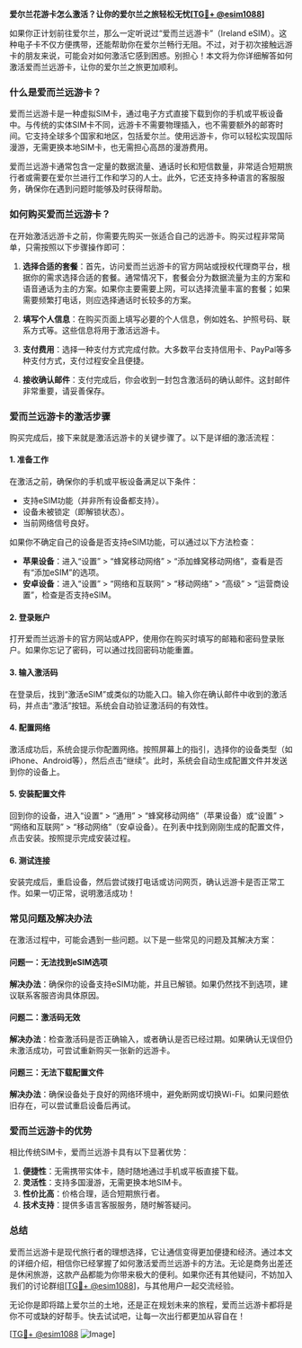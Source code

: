 **爱尔兰花游卡怎么激活？让你的爱尔兰之旅轻松无忧[[TG💪+ @esim1088](https://t.me/s/esim1088)]**

如果你正计划前往爱尔兰，那么一定听说过“爱而兰远游卡”（Ireland eSIM）。这种电子卡不仅方便携带，还能帮助你在爱尔兰畅行无阻。不过，对于初次接触远游卡的朋友来说，可能会对如何激活它感到困惑。别担心！本文将为你详细解答如何激活爱而兰远游卡，让你的爱尔兰之旅更加顺利。

### 什么是爱而兰远游卡？

爱而兰远游卡是一种虚拟SIM卡，通过电子方式直接下载到你的手机或平板设备中。与传统的实体SIM卡不同，远游卡不需要物理插入，也不需要额外的邮寄时间。它支持全球多个国家和地区，包括爱尔兰。使用远游卡，你可以轻松实现国际漫游，无需更换本地SIM卡，也无需担心高昂的漫游费用。

爱而兰远游卡通常包含一定量的数据流量、通话时长和短信数量，非常适合短期旅行者或需要在爱尔兰进行工作和学习的人士。此外，它还支持多种语言的客服服务，确保你在遇到问题时能够及时获得帮助。

### 如何购买爱而兰远游卡？

在开始激活远游卡之前，你需要先购买一张适合自己的远游卡。购买过程非常简单，只需按照以下步骤操作即可：

1. **选择合适的套餐**：首先，访问爱而兰远游卡的官方网站或授权代理商平台，根据你的需求选择合适的套餐。通常情况下，套餐会分为数据流量为主的方案和语音通话为主的方案。如果你主要需要上网，可以选择流量丰富的套餐；如果需要频繁打电话，则应选择通话时长较多的方案。

2. **填写个人信息**：在购买页面上填写必要的个人信息，例如姓名、护照号码、联系方式等。这些信息将用于激活远游卡。

3. **支付费用**：选择一种支付方式完成付款。大多数平台支持信用卡、PayPal等多种支付方式，支付过程安全且便捷。

4. **接收确认邮件**：支付完成后，你会收到一封包含激活码的确认邮件。这封邮件非常重要，请妥善保存。

### 爱而兰远游卡的激活步骤

购买完成后，接下来就是激活远游卡的关键步骤了。以下是详细的激活流程：

#### 1. 准备工作
在激活之前，确保你的手机或平板设备满足以下条件：
- 支持eSIM功能（并非所有设备都支持）。
- 设备未被锁定（即解锁状态）。
- 当前网络信号良好。

如果你不确定自己的设备是否支持eSIM功能，可以通过以下方法检查：
- **苹果设备**：进入“设置” > “蜂窝移动网络” > “添加蜂窝移动网络”，查看是否有“添加eSIM”的选项。
- **安卓设备**：进入“设置” > “网络和互联网” > “移动网络” > “高级” > “运营商设置”，检查是否支持eSIM。

#### 2. 登录账户
打开爱而兰远游卡的官方网站或APP，使用你在购买时填写的邮箱和密码登录账户。如果你忘记了密码，可以通过找回密码功能重置。

#### 3. 输入激活码
在登录后，找到“激活eSIM”或类似的功能入口。输入你在确认邮件中收到的激活码，并点击“激活”按钮。系统会自动验证激活码的有效性。

#### 4. 配置网络
激活成功后，系统会提示你配置网络。按照屏幕上的指引，选择你的设备类型（如iPhone、Android等），然后点击“继续”。此时，系统会自动生成配置文件并发送到你的设备上。

#### 5. 安装配置文件
回到你的设备，进入“设置” > “通用” > “蜂窝移动网络”（苹果设备）或“设置” > “网络和互联网” > “移动网络”（安卓设备）。在列表中找到刚刚生成的配置文件，点击安装。按照提示完成安装过程。

#### 6. 测试连接
安装完成后，重启设备，然后尝试拨打电话或访问网页，确认远游卡是否正常工作。如果一切正常，说明激活成功！

### 常见问题及解决办法

在激活过程中，可能会遇到一些问题。以下是一些常见的问题及其解决方案：

#### 问题一：无法找到eSIM选项
**解决办法**：确保你的设备支持eSIM功能，并且已解锁。如果仍然找不到选项，建议联系客服咨询具体原因。

#### 问题二：激活码无效
**解决办法**：检查激活码是否正确输入，或者确认是否已经过期。如果确认无误但仍未激活成功，可尝试重新购买一张新的远游卡。

#### 问题三：无法下载配置文件
**解决办法**：确保设备处于良好的网络环境中，避免断网或切换Wi-Fi。如果问题依旧存在，可以尝试重启设备后再试。

### 爱而兰远游卡的优势

相比传统SIM卡，爱而兰远游卡具有以下显著优势：

1. **便捷性**：无需携带实体卡，随时随地通过手机或平板直接下载。
2. **灵活性**：支持多国漫游，无需更换本地SIM卡。
3. **性价比高**：价格合理，适合短期旅行者。
4. **技术支持**：提供多语言客服服务，随时解答疑问。

### 总结

爱而兰远游卡是现代旅行者的理想选择，它让通信变得更加便捷和经济。通过本文的详细介绍，相信你已经掌握了如何激活爱而兰远游卡的方法。无论是商务出差还是休闲旅游，这款产品都能为你带来极大的便利。如果你还有其他疑问，不妨加入我们的讨论群组[[TG💪+ @esim1088](https://t.me/s/esim1088)]，与其他用户一起交流经验。

无论你是即将踏上爱尔兰的土地，还是正在规划未来的旅程，爱而兰远游卡都将是你不可或缺的好帮手。快去试试吧，让每一次出行都更加从容自在！

[[TG💪+ @esim1088](https://t.me/s/esim1088) ![Image](https://i.postimg.cc/4NQfJmqS/Snipaste-2025-05-13-00-14-12.png)]